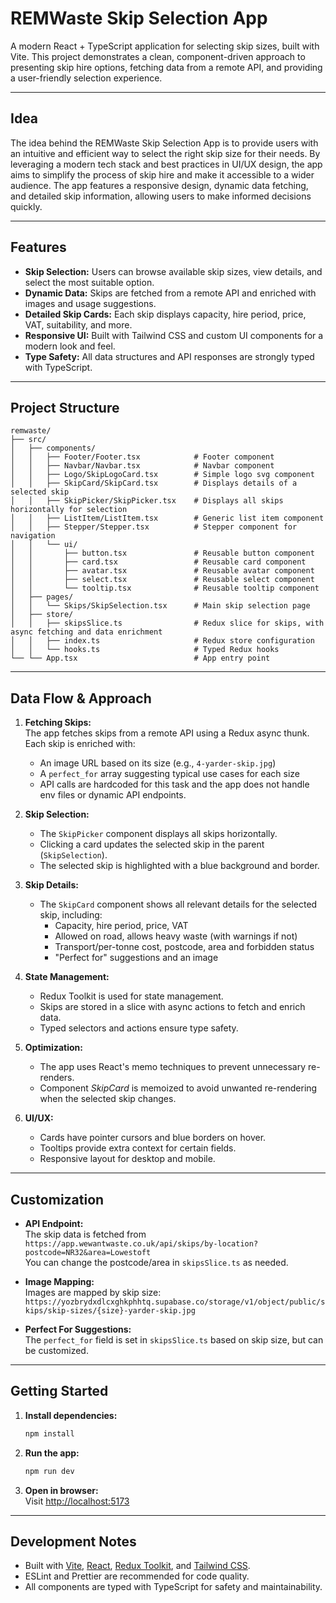 # REMWaste Skip Selection App

A modern React + TypeScript application for selecting skip sizes, built with Vite. This project demonstrates a clean, component-driven approach to presenting skip hire options, fetching data from a remote API, and providing a user-friendly selection experience.

---

## Idea

The idea behind the REMWaste Skip Selection App is to provide users with an intuitive and efficient way to select the right skip size for their needs. By leveraging a modern tech stack and best practices in UI/UX design, the app aims to simplify the process of skip hire and make it accessible to a wider audience.
The app features a responsive design, dynamic data fetching, and detailed skip information, allowing users to make informed decisions quickly.

---

## Features

- **Skip Selection:** Users can browse available skip sizes, view details, and select the most suitable option.
- **Dynamic Data:** Skips are fetched from a remote API and enriched with images and usage suggestions.
- **Detailed Skip Cards:** Each skip displays capacity, hire period, price, VAT, suitability, and more.
- **Responsive UI:** Built with Tailwind CSS and custom UI components for a modern look and feel.
- **Type Safety:** All data structures and API responses are strongly typed with TypeScript.

---

## Project Structure

```
remwaste/
├── src/
│   ├── components/
│   │   ├── Footer/Footer.tsx            # Footer component
│   │   ├── Navbar/Navbar.tsx            # Navbar component
│   │   ├── Logo/SkipLogoCard.tsx        # Simple logo svg component
│   │   ├── SkipCard/SkipCard.tsx        # Displays details of a selected skip
│   │   ├── SkipPicker/SkipPicker.tsx    # Displays all skips horizontally for selection
│   │   ├── ListItem/ListItem.tsx        # Generic list item component
│   │   ├── Stepper/Stepper.tsx          # Stepper component for navigation
│   │   └── ui/
│   │       ├── button.tsx               # Reusable button component
│   │       ├── card.tsx                 # Reusable card component
│   │       ├── avatar.tsx               # Reusable avatar component
│   │       ├── select.tsx               # Reusable select component
│   │       └── tooltip.tsx              # Reusable tooltip component
│   ├── pages/
│   │   └── Skips/SkipSelection.tsx      # Main skip selection page
│   ├── store/
│   │   ├── skipsSlice.ts                # Redux slice for skips, with async fetching and data enrichment
│   │   ├── index.ts                     # Redux store configuration
│   │   └── hooks.ts                     # Typed Redux hooks
└── └── App.tsx                          # App entry point
```

---

## Data Flow & Approach

1. **Fetching Skips:**  
   The app fetches skips from a remote API using a Redux async thunk. Each skip is enriched with:
   - An image URL based on its size (e.g., `4-yarder-skip.jpg`)
   - A `perfect_for` array suggesting typical use cases for each size
   - API calls are hardcoded for this task and the app does not handle env files or dynamic API endpoints.

2. **Skip Selection:**

   - The `SkipPicker` component displays all skips horizontally.
   - Clicking a card updates the selected skip in the parent (`SkipSelection`).
   - The selected skip is highlighted with a blue background and border.

3. **Skip Details:**

   - The `SkipCard` component shows all relevant details for the selected skip, including:
     - Capacity, hire period, price, VAT
     - Allowed on road, allows heavy waste (with warnings if not)
     - Transport/per-tonne cost, postcode, area and forbidden status
     - "Perfect for" suggestions and an image

4. **State Management:**
   - Redux Toolkit is used for state management.
   - Skips are stored in a slice with async actions to fetch and enrich data.
   - Typed selectors and actions ensure type safety.

5. **Optimization:**
   - The app uses React's memo techniques to prevent unnecessary re-renders.
   - Component *SkipCard* is memoized to avoid unwanted re-rendering when the selected skip changes.

6. **UI/UX:**
   - Cards have pointer cursors and blue borders on hover.
   - Tooltips provide extra context for certain fields.
   - Responsive layout for desktop and mobile.

---

## Customization

- **API Endpoint:**  
  The skip data is fetched from  
  `https://app.wewantwaste.co.uk/api/skips/by-location?postcode=NR32&area=Lowestoft`  
  You can change the postcode/area in `skipsSlice.ts` as needed.

- **Image Mapping:**  
  Images are mapped by skip size:  
  `https://yozbrydxdlcxghkphhtq.supabase.co/storage/v1/object/public/skips/skip-sizes/{size}-yarder-skip.jpg`

- **Perfect For Suggestions:**  
  The `perfect_for` field is set in `skipsSlice.ts` based on skip size, but can be customized.

---

## Getting Started

1. **Install dependencies:**

   ```sh
   npm install
   ```

2. **Run the app:**

   ```sh
   npm run dev
   ```

3. **Open in browser:**  
   Visit [http://localhost:5173](http://localhost:5173)

---

## Development Notes

- Built with [Vite](https://vitejs.dev/), [React](https://react.dev/), [Redux Toolkit](https://redux-toolkit.js.org/), and [Tailwind CSS](https://tailwindcss.com/).
- ESLint and Prettier are recommended for code quality.
- All components are typed with TypeScript for safety and maintainability.
